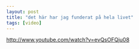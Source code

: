 ```yaml
---
layout: post
title: "det här har jag funderat på hela livet"
tags: [video]
---
```


http://www.youtube.com/watch?v=evQsOFQju08
